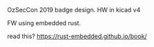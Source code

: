 OzSecCon 2019 badge design.
HW in kicad v4

FW using embedded rust.

read this?
https://rust-embedded.github.io/book/
